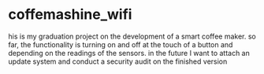 # coffemashine_wifi
his is my graduation project on the development of a smart coffee maker.
so far, the functionality is turning on and off at the touch of a button and depending on the readings of the sensors.
in the future I want to attach an update system and conduct a security audit on the finished version

